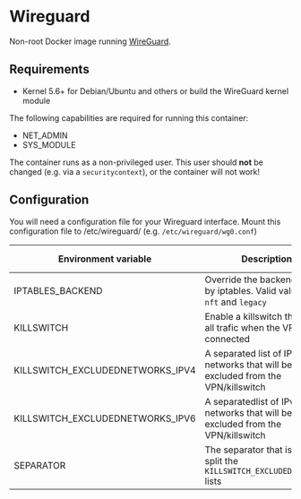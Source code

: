 # Wireguard

Non-root Docker image running [WireGuard](https://www.wireguard.com).

## Requirements

- Kernel 5.6+ for Debian/Ubuntu and others or build the WireGuard kernel module

The following capabilities are required for running this container:
- NET_ADMIN
- SYS_MODULE

The container runs as a non-privileged user. This user should **not** be changed (e.g. via a `securitycontext`), or the container will not work!

## Configuration

You will need a configuration file for your Wireguard interface.
Mount this configuration file to /etc/wireguard/ (e.g. `/etc/wireguard/wg0.conf`)

| Environment variable             | Description                                                                     | Default value |
| -------------------------------- | ------------------------------------------------------------------------------- | ------------- |
| IPTABLES_BACKEND                 | Override the backend used by iptables. Valid values are `nft` and `legacy`      |               |
| KILLSWITCH                       | Enable a killswitch that kills all trafic when the VPN is not connected         | `false`       |
| KILLSWITCH_EXCLUDEDNETWORKS_IPV4 | A separated list of IPv4 networks that will be excluded from the VPN/killswitch |               |
| KILLSWITCH_EXCLUDEDNETWORKS_IPV6 | A separatedlist of IPv6 networks that will be excluded from the VPN/killswitch  |               |
| SEPARATOR                        | The separator that is used to split the `KILLSWITCH_EXCLUDEDNETWORKS` lists     | `;`           |
